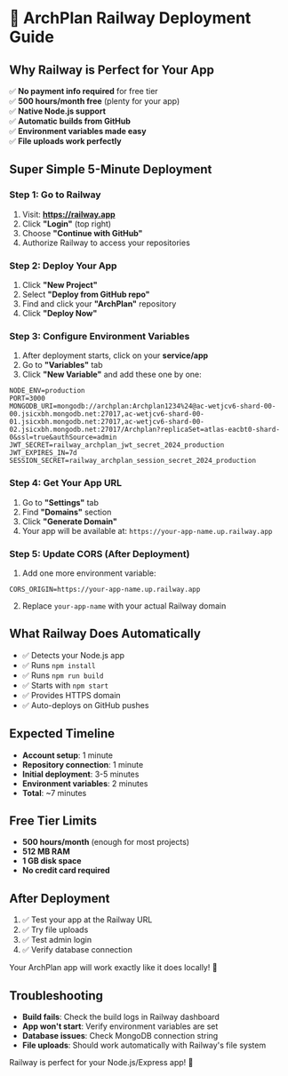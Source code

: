 # 🚀 ArchPlan Railway Deployment Guide

## Why Railway is Perfect for Your App
✅ **No payment info required** for free tier  
✅ **500 hours/month free** (plenty for your app)  
✅ **Native Node.js support**  
✅ **Automatic builds from GitHub**  
✅ **Environment variables made easy**  
✅ **File uploads work perfectly**  

## Super Simple 5-Minute Deployment

### Step 1: Go to Railway
1. Visit: **https://railway.app**
2. Click **"Login"** (top right)
3. Choose **"Continue with GitHub"**
4. Authorize Railway to access your repositories

### Step 2: Deploy Your App
1. Click **"New Project"**
2. Select **"Deploy from GitHub repo"**
3. Find and click your **"ArchPlan"** repository
4. Click **"Deploy Now"**

### Step 3: Configure Environment Variables
1. After deployment starts, click on your **service/app**
2. Go to **"Variables"** tab
3. Click **"New Variable"** and add these one by one:

```
NODE_ENV=production
PORT=3000
MONGODB_URI=mongodb://archplan:Archplan1234%24@ac-wetjcv6-shard-00-00.jsicxbh.mongodb.net:27017,ac-wetjcv6-shard-00-01.jsicxbh.mongodb.net:27017,ac-wetjcv6-shard-00-02.jsicxbh.mongodb.net:27017/Archplan?replicaSet=atlas-eacbt0-shard-0&ssl=true&authSource=admin
JWT_SECRET=railway_archplan_jwt_secret_2024_production
JWT_EXPIRES_IN=7d
SESSION_SECRET=railway_archplan_session_secret_2024_production
```

### Step 4: Get Your App URL
1. Go to **"Settings"** tab
2. Find **"Domains"** section
3. Click **"Generate Domain"**
4. Your app will be available at: `https://your-app-name.up.railway.app`

### Step 5: Update CORS (After Deployment)
1. Add one more environment variable:
```
CORS_ORIGIN=https://your-app-name.up.railway.app
```
2. Replace `your-app-name` with your actual Railway domain

## What Railway Does Automatically
- ✅ Detects your Node.js app
- ✅ Runs `npm install`
- ✅ Runs `npm run build`
- ✅ Starts with `npm start`
- ✅ Provides HTTPS domain
- ✅ Auto-deploys on GitHub pushes

## Expected Timeline
- **Account setup**: 1 minute
- **Repository connection**: 1 minute  
- **Initial deployment**: 3-5 minutes
- **Environment variables**: 2 minutes
- **Total**: ~7 minutes

## Free Tier Limits
- **500 hours/month** (enough for most projects)
- **512 MB RAM**
- **1 GB disk space**
- **No credit card required**

## After Deployment
1. ✅ Test your app at the Railway URL
2. ✅ Try file uploads
3. ✅ Test admin login
4. ✅ Verify database connection

Your ArchPlan app will work exactly like it does locally! 🎉

## Troubleshooting
- **Build fails**: Check the build logs in Railway dashboard
- **App won't start**: Verify environment variables are set
- **Database issues**: Check MongoDB connection string
- **File uploads**: Should work automatically with Railway's file system

Railway is perfect for your Node.js/Express app! 🚀
